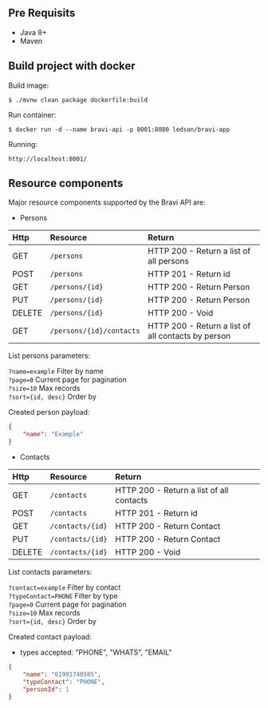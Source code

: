 ## Pre Requisits

- Java 8+
- Maven

## Build project with docker

Build image:
```
$ ./mvnw clean package dockerfile:build
```

Run container:
```
$ docker run -d --name bravi-api -p 8001:8080 ledson/bravi-app
```

Running:
```
http://localhost:8001/
```

## Resource components
Major resource components supported by the Bravi API are:

- Persons

| Http      | Resource                 | Return                            |
|:----------|:-------------------------|:----------------------------------|
| GET       | `/persons`               | HTTP 200 - Return a list of all persons
| POST      | `/persons`               | HTTP 201 - Return id
| GET       | `/persons/{id}`          | HTTP 200 - Return Person
| PUT       | `/persons/{id}`          | HTTP 200 - Return Person
| DELETE    | `/persons/{id}`          | HTTP 200 - Void
| GET       | `/persons/{id}/contacts` | HTTP 200 - Return a list of all contacts by person

List persons parameters:

`?name=example` Filter by name  
`?page=0` Current page for pagination  
`?size=10` Max records  
`?sort={id, desc}` Order by  

Created person payload:
```json
{
    "name": "Example"
}
```

- Contacts

| Http      | Resource                  | Return                            |
|:----------|:--------------------------|:----------------------------------|
| GET       | `/contacts`               | HTTP 200 - Return a list of all contacts
| POST      | `/contacts`               | HTTP 201 - Return id
| GET       | `/contacts/{id}`          | HTTP 200 - Return Contact
| PUT       | `/contacts/{id}`          | HTTP 200 - Return Contact
| DELETE    | `/contacts/{id}`          | HTTP 200 - Void

List contacts parameters:

`?contact=example` Filter by contact  
`?typeContact=PHONE` Filter by type  
`?page=0` Current page for pagination  
`?size=10` Max records  
`?sort={id, desc}` Order by  

Created contact payload:

- types accepted: "PHONE", "WHATS", "EMAIL"

```json
{
    "name": "61991740585",
    "typeContact": "PHONE",
    "personId": 1
}
